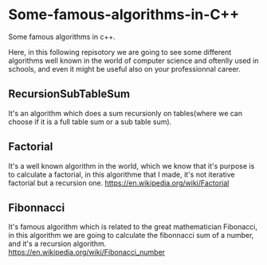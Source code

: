 # Some-famous-algorithms-in-C++
Some famous algorithms in c++.

Here, in this following repisotory we are going to see some different algorithms well known in the world of computer science and oftenlly used in schools, and even it might be useful also on your professionnal career.

## RecursionSubTableSum
It's an algorithm which does a sum recursionly on tables(where we can choose if it is a full table sum or a sub table sum).

## Factorial
It's a well known algorithm in the world, which we know that it's purpose is to calculate a factorial, in this algorithme that I made, it's not iterative factorial but a recursion one.
https://en.wikipedia.org/wiki/Factorial

## Fibonnacci
It's famous algorithm which is related to the great mathematician Fibonacci, in this algorithm we are going to calculate the fibonnacci sum of a number, and it's a recursion algorithm.
https://en.wikipedia.org/wiki/Fibonacci_number